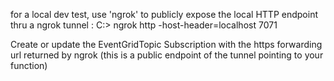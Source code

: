 ﻿for a local dev test, use 'ngrok' to publicly expose the local HTTP endpoint thru a ngrok tunnel : 
	C:\> ngrok http -host-header=localhost 7071

Create or update the EventGridTopic Subscription with the https forwarding url returned by ngrok 
(this is a public endpoint of the tunnel pointing to your function)